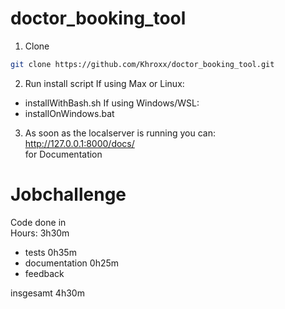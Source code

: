 # doctor_booking_tool

1. Clone
```bash
git clone https://github.com/Khroxx/doctor_booking_tool.git
```

2. Run install script
If using Max or Linux:<br>
- installWithBash.sh
If using Windows/WSL: <br>
- installOnWindows.bat

3. As soon as the localserver is running you can:
http://127.0.0.1:8000/docs/ <br>
for Documentation


# Jobchallenge
Code done in <br>
Hours: 3h30m<br>
+ tests
0h35m
+ documentation
0h25m
+ feedback


insgesamt
4h30m